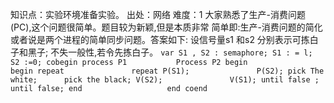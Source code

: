 知识点：实验环境准备实验。
出处：网络
难度：1
大家熟悉了生产-消费问题(PC),这个问题很简单。题目较为新颖,但是本质非常 简单即:生产-消费问题的简化或者说是两个进程的简单同步问题。答案如下:
设信号量s1 和s2 分别表示可拣白子和黑子; 不失一般性,若令先拣白子。
    ```
    var S1 , S2 : semaphore;
    S1 : = l; S2 :=0;
    cobegin
      process P1           Process P2
       begin                begin
       repeat               repeat
       P(S1);               P(S2);
       pick The white;      pick the black;
       V(S2);               V(S1);
      until false ;         until false;
      end                   end
    coend
    ```
    
